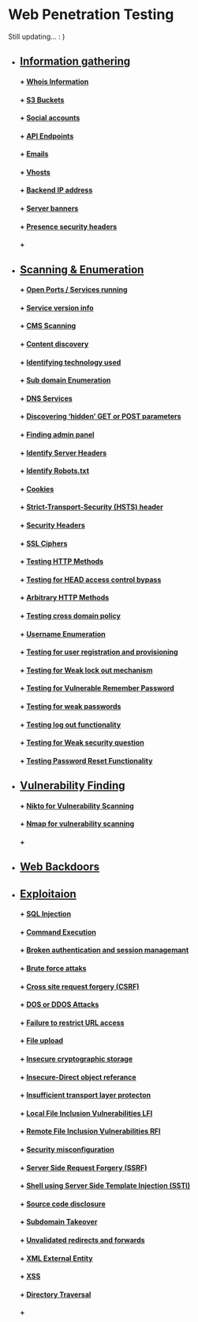 #  Web Penetration Testing
Still updating... : )

* ##  [  Information gathering](https://github.com/sarathlalup/Cyber-security/tree/master/Windows%20Exploitaion/02.Scanning%20%26%20Enumeration)
   #### + [     Whois Information]()
   #### + [     S3 Buckets]()
   #### + [     Social accounts]()
   #### + [     API Endpoints]()
   #### + [     Emails]()
   #### + [     Vhosts]()
   #### + [     Backend IP address]()
   #### + [     Server banners]()
   #### + [     Presence security headers]()
   #### + [     ]()

   

* ##  [  Scanning & Enumeration](https://github.com/sarathlalup/Cyber-security/tree/master/Windows%20Exploitaion/02.Scanning%20%26%20Enumeration)
   
   #### + [     Open Ports / Services running](https://github.com/sarathlalup/Cyber-security/blob/master/Scanning%26Enumeration/Port%20Scanning%20%26%20Service%20Detection)
   #### + [     Service version info](https://github.com/sarathlalup/Cyber-security/blob/master/Scanning%26Enumeration/Port%20Scanning%20%26%20Service%20Detection)
   #### + [      	CMS Scanning](https://github.com/sarathlalup/Cyber-security/blob/master/Website%20Hacking/Web%20Scanning%20%26%20Enumeration/CMS%20Scanning.md)
   
   #### + [     Content discovery](https://github.com/sarathlalup/Cyber-security/blob/master/Website%20Hacking/Web%20Scanning%20%26%20Enumeration/Content%20discovery)
   #### + [     Identifying technology used](https://github.com/sarathlalup/Cyber-security/blob/master/Website%20Hacking/Web%20Scanning%20%26%20Enumeration/Identifying%20technology%20used)
   #### + [     Sub domain Enumeration](https://github.com/sarathlalup/Cyber-security/blob/master/Website%20Hacking/Web%20Scanning%20%26%20Enumeration/Sub%20domain%20Enumeration)
   #### + [     DNS Services](https://github.com/sarathlalup/Cyber-security/blob/master/Website%20Hacking/Web%20Scanning%20%26%20Enumeration/DNS%20Services.md)
   #### + [     Discovering ‘hidden’ GET or POST parameters](https://github.com/sarathlalup/Cyber-security/blob/master/Website%20Hacking/Web%20Scanning%20%26%20Enumeration/Discovering%20%E2%80%98hidden%E2%80%99%20GET%20or%20POST%20parameters)
   #### + [     Finding admin panel]()
   #### + [     Identify Server Headers]()
   #### + [     Identify Robots.txt]()
   #### + [     Cookies]()
   #### + [     Strict-Transport-Security (HSTS) header]()
   #### + [     Security Headers]()
   #### + [     SSL Ciphers]()
   #### + [     Testing HTTP Methods]()
   #### + [     Testing for HEAD access control bypass]()
   #### + [     Arbitrary HTTP Methods]()
   #### + [     Testing cross domain policy]()
   #### + [     Username Enumeration]()
   #### + [     Testing for user registration and provisioning]()
   #### + [     Testing for Weak lock out mechanism]()
   #### + [     Testing for Vulnerable Remember Password]()
   #### + [     Testing for weak passwords]()
   #### + [     Testing log out functionality]()
   #### + [     Testing for Weak security question]()
   #### + [     Testing Password Reset Functionality]()

   

* ##  [ Vulnerability Finding](https://github.com/sarathlalup/Cyber-security/tree/master/Website%20Hacking/Web%20Vulnerability%20Scanning)

   #### + [     Nikto for Vulnerability Scanning](https://github.com/sarathlalup/Cyber-security/blob/master/Website%20Hacking/Web%20Vulnerability%20Scanning/Nikto%20for%20Vulnerability%20Scanning)
   #### + [     Nmap for vulnerability scanning](https://github.com/sarathlalup/Cyber-security/blob/master/Website%20Hacking/Web%20Vulnerability%20Scanning/Nmap%20for%20Web%20vulnerability%20scanning)
   #### + [     ]()

* ##  [ Web Backdoors](https://github.com/sarathlalup/Cyber-security/tree/master/Website%20Hacking/Web%20Backdoors)

* ##  [ Exploitaion](https://github.com/sarathlalup/Cyber-security/tree/master/Windows%20Exploitaion/Initial%20Access)

   #### + [     SQL Injection](https://github.com/sarathlalup/Cyber-security/tree/master/Website%20Hacking/Web%20Attacks/SQL%20Injection)
   #### + [     Command Execution](https://github.com/sarathlalup/Cyber-security/tree/master/Website%20Hacking/Web%20Attacks/Command%20Execution)
   #### + [     Broken authentication and session managemant](https://github.com/sarathlalup/Cyber-security/tree/master/Website%20Hacking/Web%20Attacks/Broken%20authentication%20and%20session%20managemant)
   #### + [     Brute force attaks](https://github.com/sarathlalup/Cyber-security/tree/master/Website%20Hacking/Web%20Attacks/Brute%20force%20attaks)
   #### + [     Cross site request forgery (CSRF)](https://github.com/sarathlalup/Cyber-security/tree/master/Website%20Hacking/Web%20Attacks/Cross%20site%20request%20forgery%20(CSRF))
   #### + [     DOS or DDOS Attacks](https://github.com/sarathlalup/Cyber-security/tree/master/Website%20Hacking/Web%20Attacks/DOS%20or%20DDOS%20Attacks)
   #### + [     Failure to restrict URL access](https://github.com/sarathlalup/Cyber-security/tree/master/Website%20Hacking/Web%20Attacks/Failure%20to%20restrict%20URL%20access)
   #### + [     File upload](https://github.com/sarathlalup/Cyber-security/tree/master/Website%20Hacking/Web%20Attacks/File%20upload)
   #### + [     Insecure cryptographic storage](https://github.com/sarathlalup/Cyber-security/tree/master/Website%20Hacking/Web%20Attacks/Insecure%20cryptographic%20storage)
   #### + [     Insecure-Direct object referance](https://github.com/sarathlalup/Cyber-security/tree/master/Website%20Hacking/Web%20Attacks/Insecure-Direct%20object%20referance)
   #### + [     Insufficient transport layer protecton](https://github.com/sarathlalup/Cyber-security/tree/master/Website%20Hacking/Web%20Attacks/Insufficient%20transport%20layer%20protecton)
   #### + [     Local File Inclusion Vulnerabilities LFI](https://github.com/sarathlalup/Cyber-security/tree/master/Website%20Hacking/Web%20Attacks/Local%20File%20Inclusion%20Vulnerabilities%20LFI)
   #### + [     Remote File Inclusion Vulnerabilities RFI](https://github.com/sarathlalup/Cyber-security/tree/master/Website%20Hacking/Web%20Attacks/Remote%20File%20Inclusion%20Vulnerabilities%20RFI)
   #### + [     Security misconfiguration](https://github.com/sarathlalup/Cyber-security/tree/master/Website%20Hacking/Web%20Attacks/Security%20misconfiguration)
   #### + [     Server Side Request Forgery (SSRF)](https://github.com/sarathlalup/Cyber-security/tree/master/Website%20Hacking/Web%20Attacks/Server%20Side%20Request%20Forgery%20(SSRF))
   #### + [     Shell using Server Side Template Injection (SSTI)](https://github.com/sarathlalup/Cyber-security/tree/master/Website%20Hacking/Web%20Attacks/Shell%20using%20Server%20Side%20Template%20Injection%20(SSTI))
   #### + [     Source code disclosure](https://github.com/sarathlalup/Cyber-security/tree/master/Website%20Hacking/Web%20Attacks/Source%20code%20disclosure)
   #### + [     Subdomain Takeover](https://github.com/sarathlalup/Cyber-security/tree/master/Website%20Hacking/Web%20Attacks/Subdomain%20Takeover)
   #### + [     Unvalidated redirects and forwards](https://github.com/sarathlalup/Cyber-security/tree/master/Website%20Hacking/Web%20Attacks/Unvalidated%20redirects%20and%20forwards)
   #### + [     XML External Entity](https://github.com/sarathlalup/Cyber-security/tree/master/Website%20Hacking/Web%20Attacks/XML%20External%20Entity)
   #### + [     XSS](https://github.com/sarathlalup/Cyber-security/tree/master/Website%20Hacking/Web%20Attacks/XSS)
   #### + [     Directory Traversal](https://github.com/sarathlalup/Cyber-security/tree/master/Website%20Hacking/Web%20Attacks/Directory%20Traversal)
   #### + [     ]()

